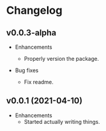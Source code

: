 # Changelog

## v0.0.3-alpha

- Enhancements

  - Properly version the package.

- Bug fixes
  - Fix readme.

## v0.0.1 (2021-04-10)

- Enhancements
  - Started actually writing things.
